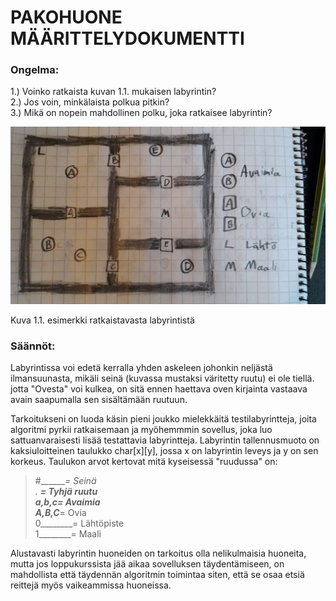 # PAKOHUONE MÄÄRITTELYDOKUMENTTI<br>


### Ongelma:
1.) Voinko ratkaista kuvan 1.1. mukaisen labyrintin?<br>
2.) Jos voin, minkälaista polkua pitkin?<br>
3.) Mikä on nopein mahdollinen polku, joka ratkaisee labyrintin?<br>

![Kuva 1.1.](https://raw.githubusercontent.com/Hipsterisiili/Pakohuone/master/pakohuone_esimerkkihuone.jpg)

Kuva 1.1. esimerkki ratkaistavasta labyrintistä

### Säännöt:
<p>Labyrintissa voi edetä kerralla yhden askeleen johonkin neljästä ilmansuunasta, mikäli seinä (kuvassa mustaksi väritetty ruutu) ei ole tiellä. jotta "Ovesta" voi kulkea, on sitä ennen haettava oven kirjainta vastaava avain saapumalla sen sisältämään ruutuun.<p>
  
 <p>Tarkoitukseni on luoda käsin pieni joukko mielekkäitä testilabyrintteja, joita algoritmi pyrkii ratkaisemaan ja myöhemmmin sovellus, joka luo sattuanvaraisesti lisää testattavia labyrintteja. Labyrintin tallennusmuoto on kaksiuloitteinen taulukko char[x][y], jossa x on labyrintin leveys ja y on sen korkeus. Taulukon arvot kertovat mitä kyseisessä "ruudussa" on:
  
  > \#_______= Seinä<br>
  > . _______= Tyhjä ruutu<br>
  > a,b,c____= Avaimia<br>
  > A,B,C____= Ovia<br>
  > 0________= Lähtöpiste<br>
  > 1________= Maali<br>
  
  Alustavasti labyrintin huoneiden on tarkoitus olla nelikulmaisia huoneita, mutta jos loppukurssista jää aikaa sovelluksen täydentämiseen, on mahdollista että täydennän algoritmin toimintaa siten, että se osaa etsiä reittejä myös vaikeammissa huoneissa.
  <p>


